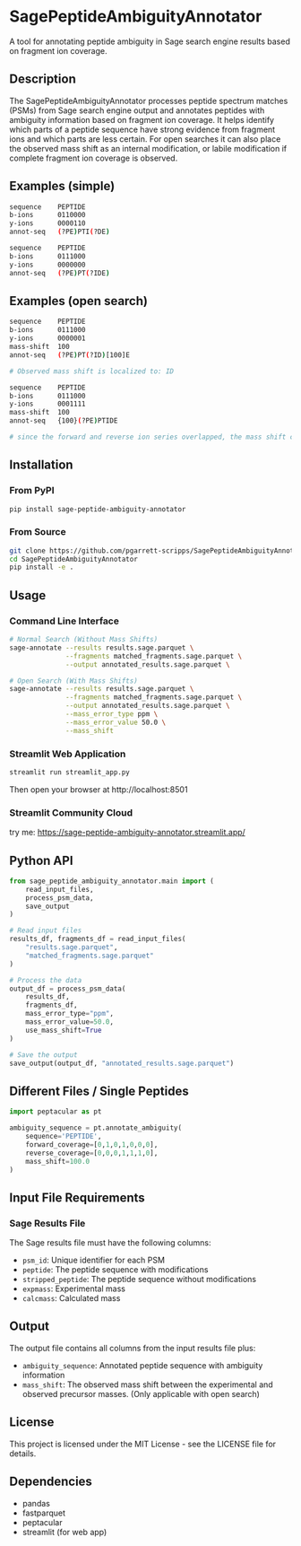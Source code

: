 # SagePeptideAmbiguityAnnotator

A tool for annotating peptide ambiguity in Sage search engine results based on fragment ion coverage.

## Description

The SagePeptideAmbiguityAnnotator processes peptide spectrum matches (PSMs) from Sage search engine output and annotates peptides with ambiguity information based on fragment ion coverage. It helps identify which parts of a peptide sequence have strong evidence from fragment ions and which parts are less certain. For open searches it can also place the observed mass shift as an internal modification, or labile modification if complete fragment ion coverage is observed.

## Examples (simple)

```bash
sequence    PEPTIDE
b-ions      0110000
y-ions      0000110
annot-seq   (?PE)PTI(?DE)
```

```bash
sequence    PEPTIDE
b-ions      0111000
y-ions      0000000
annot-seq   (?PE)PT(?IDE)
```

## Examples (open search)


```bash
sequence    PEPTIDE
b-ions      0111000
y-ions      0000001
mass-shift  100
annot-seq   (?PE)PT(?ID)[100]E

# Observed mass shift is localized to: ID
```

```bash
sequence    PEPTIDE
b-ions      0111000
y-ions      0001111
mass-shift  100
annot-seq   {100}(?PE)PTIDE

# since the forward and reverse ion series overlapped, the mass shift could not be localized and is added as a labile modification.
```

## Installation

### From PyPI

```bash
pip install sage-peptide-ambiguity-annotator
```

### From Source

```bash
git clone https://github.com/pgarrett-scripps/SagePeptideAmbiguityAnnotator.git
cd SagePeptideAmbiguityAnnotator
pip install -e .
```

## Usage

### Command Line Interface

```bash
# Normal Search (Without Mass Shifts)
sage-annotate --results results.sage.parquet \
              --fragments matched_fragments.sage.parquet \
              --output annotated_results.sage.parquet \
```

```bash
# Open Search (With Mass Shifts)
sage-annotate --results results.sage.parquet \
              --fragments matched_fragments.sage.parquet \
              --output annotated_results.sage.parquet \
              --mass_error_type ppm \
              --mass_error_value 50.0 \
              --mass_shift
```

### Streamlit Web Application

```bash
streamlit run streamlit_app.py
```

Then open your browser at http://localhost:8501

### Streamlit Community Cloud
try me:
https://sage-peptide-ambiguity-annotator.streamlit.app/

## Python API

```python
from sage_peptide_ambiguity_annotator.main import (
    read_input_files, 
    process_psm_data, 
    save_output
)

# Read input files
results_df, fragments_df = read_input_files(
    "results.sage.parquet", 
    "matched_fragments.sage.parquet"
)

# Process the data
output_df = process_psm_data(
    results_df, 
    fragments_df,
    mass_error_type="ppm",
    mass_error_value=50.0,
    use_mass_shift=True
)

# Save the output
save_output(output_df, "annotated_results.sage.parquet")
```

## Different Files / Single Peptides

```python
import peptacular as pt

ambiguity_sequence = pt.annotate_ambiguity(
    sequence='PEPTIDE', 
    forward_coverage=[0,1,0,1,0,0,0], 
    reverse_coverage=[0,0,0,1,1,1,0], 
    mass_shift=100.0
)
```


## Input File Requirements

### Sage Results File

The Sage results file must have the following columns:
- `psm_id`: Unique identifier for each PSM
- `peptide`: The peptide sequence with modifications
- `stripped_peptide`: The peptide sequence without modifications
- `expmass`: Experimental mass
- `calcmass`: Calculated mass

## Output

The output file contains all columns from the input results file plus:
- `ambiguity_sequence`: Annotated peptide sequence with ambiguity information
- `mass_shift`: The observed mass shift between the experimental and observed precursor masses. (Only applicable with open search)

## License

This project is licensed under the MIT License - see the LICENSE file for details.

## Dependencies

- pandas
- fastparquet
- peptacular
- streamlit (for web app)